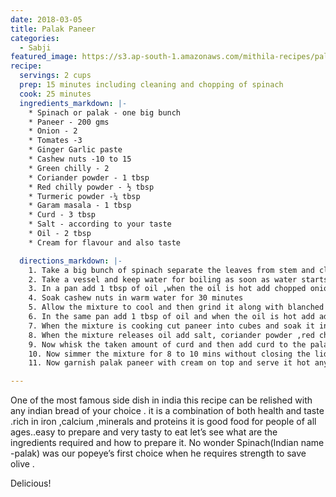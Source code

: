 ```yaml
---
date: 2018-03-05
title: Palak Paneer
categories:
  - Sabji
featured_image: https://s3.ap-south-1.amazonaws.com/mithila-recipes/palak_paneer_size.png
recipe:
  servings: 2 cups
  prep: 15 minutes including cleaning and chopping of spinach
  cook: 25 minutes
  ingredients_markdown: |-
    * Spinach or palak - one big bunch 
    * Paneer - 200 gms
    * Onion - 2
    * Tomates -3
    * Ginger Garlic paste
    * Cashew nuts -10 to 15 
    * Green chilly - 2 
    * Coriander powder - 1 tbsp
    * Red chilly powder - ½ tbsp 
    * Turmeric powder -¼ tbsp
    * Garam masala - 1 tbsp
    * Curd - 3 tbsp
    * Salt - according to your taste
    * Oil - 2 tbsp 
    * Cream for flavour and also taste 

  directions_markdown: |-
    1. Take a big bunch of spinach separate the leaves from stem and clean it using water with little amount of salt mixed in water as it helps to remove all the dirt from greens.
    2. Take a vessel and keep water for boiling as soon as water starts to boil  immerse cleaned spinach leaves and let it boil for 5 minutes and switch off the stove and take out the blanched spinach and immerse it in cold water by this our spinach will not turn black after cooking.
    3. In a pan add 1 tbsp of oil ,when the oil is hot add chopped onions,green chilles ,ginger and garlic .after the onions turn translucent add tomatoes and cook till tomatoes turn soft and mushy .
    4. Soak cashew nuts in warm water for 30 minutes
    5. Allow the mixture to cool and then grind it along with blanched spinach and soaked cashew nuts.
    6. In the same pan add 1 tbsp of oil and when the oil is hot add add the grinded mixture and cook till it comes to one boil.
    7. When the mixture is cooking cut paneer into cubes and soak it in warm water so that the paneer turns soft (you can also fry paneer cubes in ghee to give more rich taste)
    8. When the mixture releases oil add salt, coriander powder ,red chilly powder ,turmeric powder and cook it for one more minute.
    9. Now whisk the taken amount of curd and then add curd to the palak paneer mixture (keep the flame in sim while adding curd as it may curdle)
    10. Now simmer the mixture for 8 to 10 mins without closing the lid of pan and at the end add garam masala and fresh cream and bring it to one boil before switching off the stove (lid of the pan should not be closed as spinach may loose its colour )
    11. Now garnish palak paneer with cream on top and serve it hot any indian breads of your choice or even with rice it tastes delicious.

---
```

One of the most famous side dish in india this recipe can be relished with any indian bread of your choice . it is a combination of both health and taste .rich in iron ,calcium ,minerals and proteins it is good food for people of all ages..easy to prepare and very tasty to eat let’s  see what are the ingredients required and how to prepare it. No wonder Spinach(Indian name -palak) was our popeye’s first choice when he requires strength to save olive .


Delicious!